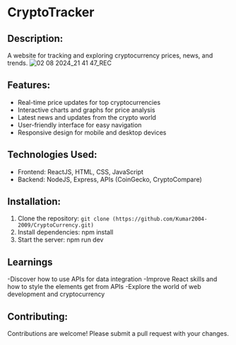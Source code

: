 # CryptoTracker
## Description:
A website for tracking and exploring cryptocurrency prices, news, and trends.
![02 08 2024_21 41 47_REC](https://github.com/user-attachments/assets/05469295-c19b-4c6f-977d-af84f620ecb5)


## Features:
- Real-time price updates for top cryptocurrencies
- Interactive charts and graphs for price analysis
- Latest news and updates from the crypto world
- User-friendly interface for easy navigation
- Responsive design for mobile and desktop devices

## Technologies Used:
- Frontend: ReactJS, HTML, CSS, JavaScript
- Backend: NodeJS, Express, APIs (CoinGecko, CryptoCompare)

## Installation:
1. Clone the repository: `git clone (https://github.com/Kumar2004-2009/CryptoCurrency.git)`
2. Install dependencies: npm install
3. Start the server: npm run dev

## Learnings
-Discover how to use APIs for data integration
-Improve React skills and how to style the elements get from APIs
-Explore the world of web development and cryptocurrency

## Contributing:
Contributions are welcome! Please submit a pull request with your changes.
